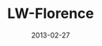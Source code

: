 ---
layout: message
category: message
series: "Last Wednesday"
title: "LW-Florence"
date: 2013-02-27
message_id: 778
---